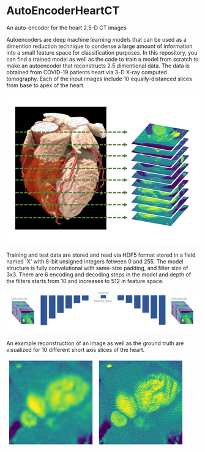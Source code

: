 # AutoEncoderHeartCT
An auto-encoder for the heart 2.5-D CT images 

Autoencoders are deep machine learning models that can be used as a dimention reduction technique to condense a large amount of information into a small feature space for classification purposes. In this repository, you can find a trained model as well as the code to train a model from scratch to make an autoencoder that reconstructs 2.5 dimentional data. The data is obtained from COVID-19 patients heart via 3-D X-ray computed tomography. Each of the input images include 10 equally-distanced slices from base to apex of the heart. 

![Image slices obtained from CT](images/Slices.png)


Training and test data are stored and read via HDF5 format stored in a field named 'X' with 8-bit unsigned integers fetween 0 and 255. 
The model structure is fully convolutional with same-size padding, and filter size of 3x3. There are 6 encoding and decoding steps in the model and depth of the filters starts from 10 and increases to 512 in feature space. 

![Model](images/Model.png)

An example reconstruction of an image as well as the ground truth are visualized for 10 different short axis slices of the heart. 

![reconstructed](images/reconstructed.gif)
![reconstructed](images/raw.gif)

